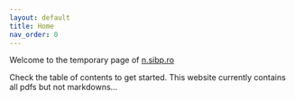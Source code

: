 ```yaml
---
layout: default
title: Home
nav_order: 0
---
```

Welcome to the temporary page of [n.sibp.ro](https://n.sibp.ro)

Check the table of contents to get started. This website currently contains all pdfs but not markdowns...